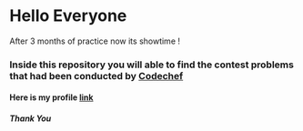 # Hello Everyone
After 3 months of practice now its showtime !

### Inside this repository you will able to find the contest problems that had been conducted by  [Codechef]('https://www.codechef.com/')

#### Here is my profile [link]('https://www.codechef.com/users/rahulsah6003')


##### Thank You 

